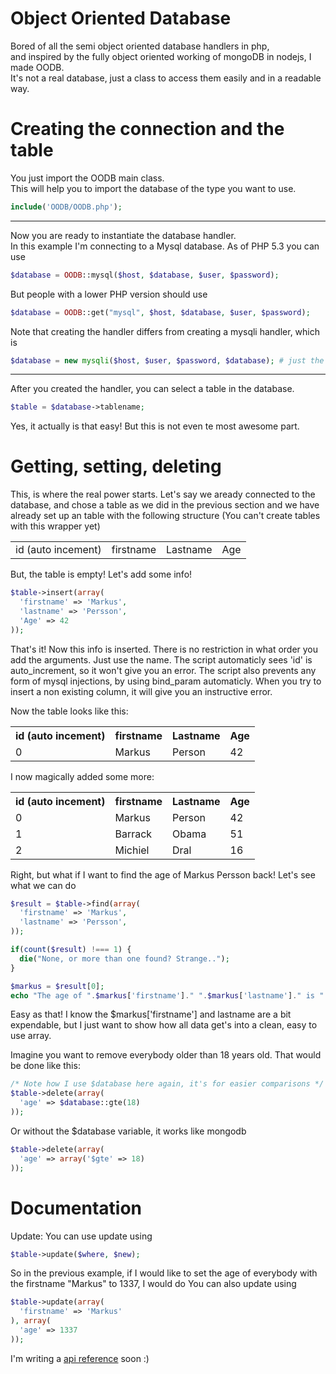 Object Oriented Database
====

Bored of all the semi object oriented database handlers in php,  
and inspired by the fully object oriented working of mongoDB in nodejs, I made OODB.  
It's not a real database, just a class to access them easily and in a readable way.  

Creating the connection and the table
====

You just import the OODB main class.  
This will help you to import the database of the type you want to use. 
```php
include('OODB/OODB.php');
```  
***
Now you are ready to instantiate the database handler.  
In this example I'm connecting to a Mysql database. As of PHP 5.3 you can use
```php
$database = OODB::mysql($host, $database, $user, $password);
```
But people with a lower PHP version should use
```php
$database = OODB::get("mysql", $host, $database, $user, $password);
```
Note that creating the handler differs from creating a mysqli handler, which is
```php
$database = new mysqli($host, $user, $password, $database); # just the order of arguments
```
***

After you created the handler, you can select a table in the database.
```php
$table = $database->tablename;
```
Yes, it actually is that easy!
But this is not even te most awesome part.

Getting, setting, deleting
====

This, is where the real power starts.
Let's say we aready connected to the database, and chose a table as we did in the previous section
and we have already set up an table with the following structure (You can't create tables with this wrapper yet)

<table>
  <tr>
    <td>id (auto incement)</td>
    <td>firstname</td>
    <td>Lastname</td>
    <td>Age</td>
  </tr>
</table>

But, the table is empty!
Let's add some info!

```php
$table->insert(array(
  'firstname' => 'Markus',
  'lastname' => 'Persson',
  'Age' => 42
));
```

That's it! Now this info is inserted. There is no restriction in what order you add the arguments.
Just use the name. The script automaticly sees 'id' is auto_increment, so it won't give you an error.
The script also prevents any form of mysql injections, by using bind_param automaticly.
When you try to insert a non existing column, it will give you an instructive error.

Now the table looks like this:

<table>
  <tr>
    <th>id (auto incement)</th>
    <th>firstname</th>
    <th>Lastname</th>
    <th>Age</th>
  </tr>
  <tr>
    <td>0</td>
    <td>Markus</td>
    <td>Person</td>
    <td>42</td>
  </tr>
</table>

I now magically added some more:

<table>
  <tr>
    <th>id (auto incement)</th>
    <th>firstname</th>
    <th>Lastname</th>
    <th>Age</th>
  </tr>
  <tr>
    <td>0</td>
    <td>Markus</td>
    <td>Person</td>
    <td>42</td>
  </tr>
  <tr>
    <td>1</td>
    <td>Barrack</td>
    <td>Obama</td>
    <td>51</td>
  </tr>
  <tr>
    <td>2</td>
    <td>Michiel</td>
    <td>Dral</td>
    <td>16</td>
  </tr>
</table>

Right, but what if I want to find the age of Markus Persson back!
Let's see what we can do

```php
$result = $table->find(array(
  'firstname' => 'Markus',
  'lastname' => 'Persson',
));

if(count($result) !=== 1) {
  die("None, or more than one found? Strange..");
}

$markus = $result[0];
echo "The age of ".$markus['firstname']." ".$markus['lastname']." is ".$markus['age'];
```

Easy as that!
I know the $markus['firstname'] and lastname are a bit expendable, but I just want to show how all data get's into a clean, easy to use array.

Imagine you want to remove everybody older than 18 years old.
That would be done like this:

```php
/* Note how I use $database here again, it's for easier comparisons */
$table->delete(array(
  'age' => $database::gte(18)
));
```

Or without the $database variable, it works like mongodb


```php
$table->delete(array(
  'age' => array('$gte' => 18)
));
```

Documentation
===
Update:
You can use update using
```php
$table->update($where, $new);
```
So in the previous example, if I would like to set the age of everybody with the firstname "Markus" to 1337, I would do
You can also update using
```php
$table->update(array(
  'firstname' => 'Markus'
), array(
  'age' => 1337
));
```

I'm writing a [api reference](https://github.com/dralletje/OODB/wiki/Api-reference) soon :)
